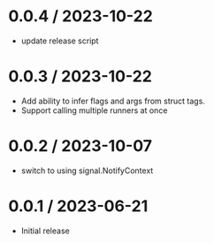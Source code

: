 # 0.0.4 / 2023-10-22

- update release script

# 0.0.3 / 2023-10-22

- Add ability to infer flags and args from struct tags.
- Support calling multiple runners at once

# 0.0.2 / 2023-10-07

- switch to using signal.NotifyContext

# 0.0.1 / 2023-06-21

- Initial release
